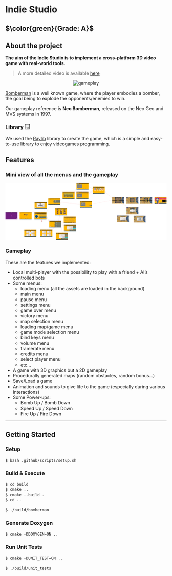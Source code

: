 # Indie Studio

## $\color{green}{Grade: A}$

## About the project

**The aim of the Indie Studio is to implement a cross-platform 3D video game with real-world tools.**

> A more detailed video is available [here](https://www.youtube.com/watch?v=_IWi5skP5Hg)

<div align="center">

![gameplay](./Ressources/sprites/game.gif)
  
</div>

[Bomberman](https://en.wikipedia.org/wiki/Bomberman) is a well known game, where the player embodies a bomber, the goal being to explode the opponents/enemies to win.

Our gameplay reference is **Neo Bomberman**, released on the Neo Geo and MVS systems in 1997.

### Library <img src="./Ressources/sprites/Raylib_logo.png" height="15">

We used the [Raylib](https://www.raylib.com) library to create the game, which is a simple and easy-to-use library to enjoy videogames programming.

## Features

### Mini view of all the menus and the gameplay

<div align="center">

![schema](./Ressources/sprites/schema.png)

</div>

### Gameplay

These are the features we implemented:

- Local multi-player with the possibility to play with a friend + AI’s controlled bots
- Some menus:
  - loading menu (all the assets are loaded in the background)
  - main menu
  - pause menu
  - settings menu
  - game over menu
  - victory menu
  - map selection menu
  - loading map/game menu
  - game mode selection menu
  - bind keys menu
  - volume menu
  - framerate menu
  - credits menu
  - select player menu
  - etc...
- A game with 3D graphics but a 2D gameplay
- Procedurally generated maps (random obstacles, random bonus...)
- Save/Load a game
- Animation and sounds to give life to the game (especially during various interactions)
- Some Power-ups:
  - Bomb Up / Bomb Down
  - Speed Up / Speed Down
  - Fire Up / Fire Down

---

## Getting Started

### Setup
```
$ bash .github/scripts/setup.sh
```

### Build & Execute
```
$ cd build
$ cmake ..
$ cmake --build .
$ cd ..

$ ./build/bomberman
```

### Generate Doxygen
```
$ cmake -DDOXYGEN=ON ..
```

### Run Unit Tests
```
$ cmake -DUNIT_TEST=ON ..

$ ./build/unit_tests
```
